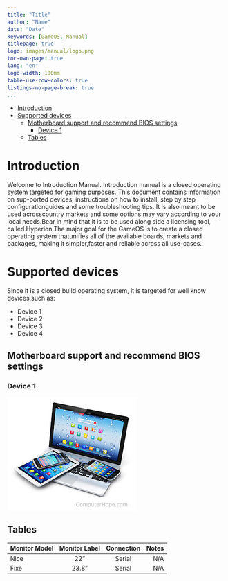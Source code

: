 ```yaml
---
title: "Title"
author: "Name"
date: "Date"
keywords: [GameOS, Manual]
titlepage: true
logo: images/manual/logo.png
toc-own-page: true
lang: "en"
logo-width: 100mm
table-use-row-colors: true
listings-no-page-break: true
...
```

- [Introduction](#introduction)
- [Supported devices](#supported-devices)
	- [Motherboard support and recommend BIOS settings](#motherboard-support-and-recommend-bios-settings)
		- [Device 1](#device-1)
	- [Tables](#tables)


# Introduction   
Welcome to Introduction Manual. Introduction manual is a closed operating system targeted for gaming purposes. This document contains information on sup-ported devices, instructions on how to install, step by step configurationguides and some troubleshooting tips. It is also meant to be used acrosscountry markets and some options may vary according to your local needs.Bear in mind that it is to be used along side a licensing tool, called Hyperion.The major goal for the GameOS is to create a closed operating system thatunifies all of the available boards, markets and packages, making it simpler,faster and reliable across all use-cases.


# Supported devices  

Since it is a closed build operating system, it is targeted for well know devices,such as:
  * Device 1
  * Device 2
  * Device 3
  * Device 4


## Motherboard support and recommend BIOS settings  


### Device 1

![Device 1](images/others/device1.jpg)

## Tables  

| Monitor Model   | Monitor Label | Connection    | Notes
| :---        |    :----:   |    :----:     | ---: 
| Nice      | 22”      | Serial | N/A
| Fixe   | 23.8”        | Serial      | N/A


